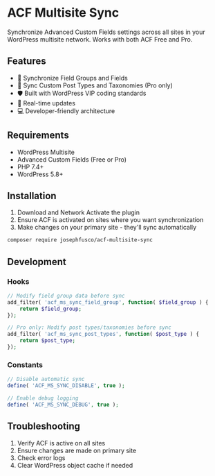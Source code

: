 # ACF Multisite Sync

Synchronize Advanced Custom Fields settings across all sites in your WordPress multisite network. Works with both ACF Free and Pro.

## Features

- 🔄 Synchronize Field Groups and Fields
- 🔄 Sync Custom Post Types and Taxonomies (Pro only)
- 🛡️ Built with WordPress VIP coding standards
- 🚀 Real-time updates
- 💻 Developer-friendly architecture

## Requirements

- WordPress Multisite
- Advanced Custom Fields (Free or Pro)
- PHP 7.4+
- WordPress 5.8+

## Installation

1. Download and Network Activate the plugin
2. Ensure ACF is activated on sites where you want synchronization
3. Make changes on your primary site - they'll sync automatically

```bash
composer require josephfusco/acf-multisite-sync
```

## Development

### Hooks

```php
// Modify field group data before sync
add_filter( 'acf_ms_sync_field_group', function( $field_group ) {
    return $field_group;
});

// Pro only: Modify post types/taxonomies before sync
add_filter( 'acf_ms_sync_post_types', function( $post_type ) {
    return $post_type;
});
```

### Constants

```php
// Disable automatic sync
define( 'ACF_MS_SYNC_DISABLE', true );

// Enable debug logging
define( 'ACF_MS_SYNC_DEBUG', true );
```

## Troubleshooting

1. Verify ACF is active on all sites
2. Ensure changes are made on primary site
3. Check error logs
4. Clear WordPress object cache if needed
